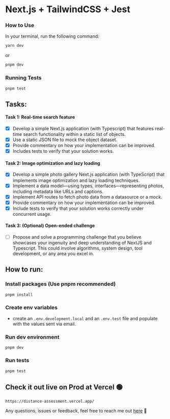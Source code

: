 # Next.js + TailwindCSS + Jest

### How to Use

In your terminal, run the following command:

```bash
yarn dev
```

or

```bash
pnpm dev
```

### Running Tests

```bash
pnpm test
```

## Tasks:

#### Task 1: Real-time search feature

- [x] Develop a simple Next.js application (with Typescript) that features real-time search functionality within a static list of objects.
- [x] Use a static JSON file to mock the object dataset.
- [x] Provide commentary on how your implementation can be improved.
- [x] Includes tests to verify that your solution works.

#### Task 2: Image optimization and lazy loading

- [x] Develop a simple photo gallery Next.js application (with TypeScript) that implements image optimization and lazy loading techniques.
- [x] Implement a data model—using types, interfaces—representing photos, including
      metadata like URLs and captions.
- [x] Implement API routes to fetch photo data from a datasource or a mock.
- [x] Provide commentary on how your implementation can be improved.
- [x] Include tests to verify that your solution works correctly under concurrent usage.

#### Task 3: (Optional) Open-ended challenge

- [ ] Propose and solve a programming challenge that you believe showcases your ingenuity and
      deep understanding of NextJS and Typescript. This could involve algorithms, system design,
      tool development, or any area you excel in.

## How to run:

### Install packages (Use pnpm recommended)

`pnpm install`

### Create env variables

- create an `.env.development.local` and an `.env.test` file and populate with the values sent via email.

### Run dev environment

`pnpm dev`

### Run tests

`pnpm test`

## Check it out live on Prod at Vercel 🟢

```
https://distance-assessment.vercel.app/
```

Any questions, issues or feedback, feel free to reach me out [here](mailto:dreilacadin@gmail.com) 👋
